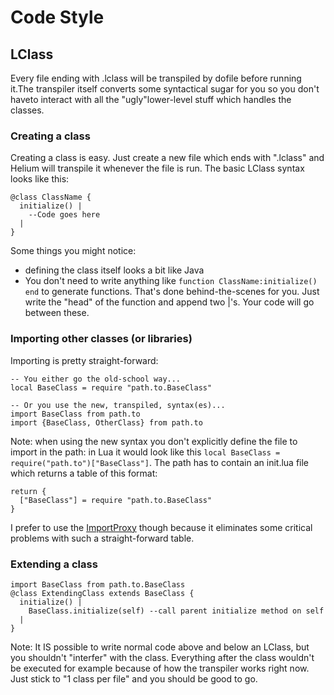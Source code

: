 # Code Style

## LClass
Every file ending with .lclass will be transpiled by dofile before running it.The transpiler itself converts some syntactical sugar for you so you don't haveto interact with all the "ugly"lower-level stuff which handles the classes.

### Creating a class
Creating a class is easy. Just create a new file which ends with ".lclass" and Helium will transpile it whenever the file is run. The basic LClass syntax looks like this:
```
@class ClassName {
  initialize() |
    --Code goes here
  |
}
```
Some things you might notice:
- defining the class itself looks a bit like Java
- You don't need to write anything like `function ClassName:initialize() end` to generate functions. That's done behind-the-scenes for you. Just write the "head" of the function and append two |'s. Your code will go between these.

### Importing other classes (or libraries)
Importing is pretty straight-forward:
```
-- You either go the old-school way...
local BaseClass = require "path.to.BaseClass"

-- Or you use the new, transpiled, syntax(es)...
import BaseClass from path.to
import {BaseClass, OtherClass} from path.to
```
Note: when using the new syntax you don't explicitly define the file to import in the path: in Lua it would look like this `local BaseClass = require("path.to")["BaseClass"]`. The path has to contain an init.lua file which returns a table of this format:
```
return {
  ["BaseClass"] = require "path.to.BaseClass"
}
```
I prefer to use the [ImportProxy]() though because it eliminates some critical problems with such a straight-forward table.

### Extending a class
```
import BaseClass from path.to.BaseClass
@class ExtendingClass extends BaseClass {
  initialize() |
    BaseClass.initialize(self) --call parent initialize method on self
  |
}
```

Note: It IS possible to write normal code above and below an LClass, but you shouldn't "interfer" with the class. Everything after the class wouldn't be executed for example because of how the transpiler works right now. Just stick to "1 class per file" and you should be good to go.
